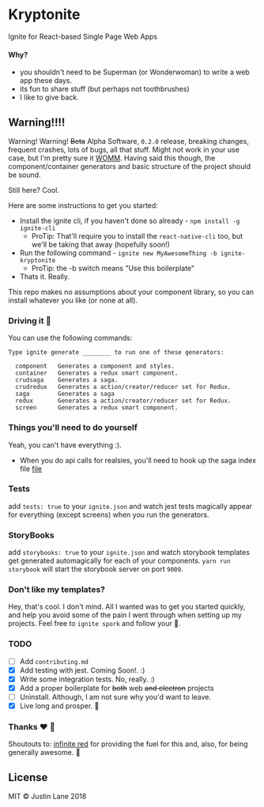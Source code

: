 # Kryptonite

Ignite for React-based Single Page Web Apps

#### Why?

 * you shouldn't need to be Superman (or Wonderwoman) to write a web app these days.
 * its fun to share stuff (but perhaps not toothbrushes)
 * I like to give back.

## Warning!!!!
Warning! Warning! ~~Beta~~ Alpha Software, `0.2.0` release, breaking changes, frequent crashes, lots of bugs, all that stuff. Might not work in your use case, but I'm pretty sure it [WOMM](http://www.urbandictionary.com/define.php?term=WOMM). Having said this though, the component/container generators and basic structure of the project should be sound.

Still here? Cool.

Here are some instructions to get you started:

- Install the ignite cli, if you haven't done so already - `npm install -g ignite-cli`
  - ProTip: That'll require you to install the `react-native-cli` too, but we'll be taking that away (hopefully soon!)
- Run the following command - `ignite new MyAwesomeThing -b ignite-kryptonite`
  - ProTip: the -b switch means "Use this boilerplate"
- Thats it. Really.

This repo makes no assumptions about your component library, so you can install whatever you like (or none at all).

### Driving it :car:
You can use the following commands:

```
Type ignite generate ________ to run one of these generators:

  component   Generates a component and styles.
  container   Generates a redux smart component.
  crudsaga    Generates a saga.
  crudredux   Generates a action/creator/reducer set for Redux.        
  saga        Generates a saga                
  redux       Generates a action/creator/reducer set for Redux.        
  screen      Generates a redux smart component.  
```

### Things you'll need to do yourself
Yeah, you can't have everything :). 
 - When you do api calls for realsies, you'll need to hook up the saga index file [file](https://github.com/juddey/ignite-kryptonite/blob/master/boilerplate/src/Sagas/index.js)


### Tests
  add `tests: true` to your `ignite.json` and watch jest tests magically appear for everything (except screens) when you run the generators.

### StoryBooks
  add `storybooks: true` to your `ignite.json` and watch storybook templates get generated automagically for each of your components. `yarn run storybook` will start the storybook server on port `9009`.

### Don't like my templates?
Hey, that's cool. I don't mind. All I wanted was to get you started quickly, and help you avoid some of the pain I went through when setting up my projects. Feel free to `ignite spork` and follow your :nose:.

### TODO
- [ ] Add `contributing.md`
- [x] Add testing with jest. Coming Soon!. :)
- [x] Write some integration tests. No, really. :)
- [x] Add a proper boilerplate for ~~both~~ web ~~and electron~~ projects
- [ ] Uninstall. Although, I am not sure why you'd want to leave.
- [x] Live long and prosper. 🖖

### Thanks :heart: :clap:
Shoutouts to: [infinite red](https://infinite.red/) for providing the fuel for this and, also, for being generally awesome. :tada:

## License
MIT © Justin Lane 2018